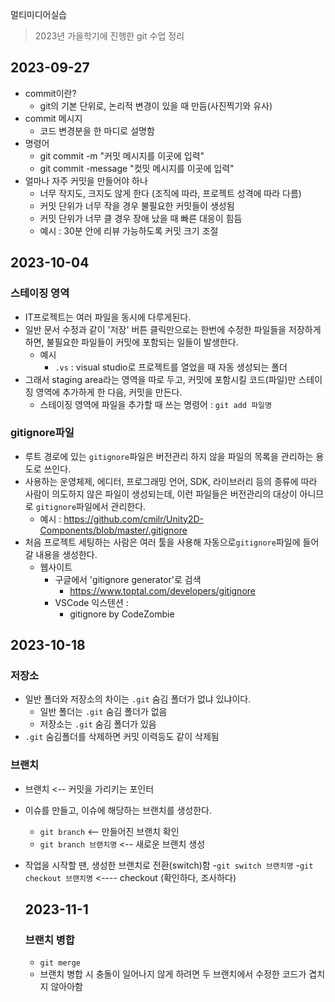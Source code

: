 멀티미디어실습

> 2023년 가을학기에 진행한 git 수업 정리

## 2023-09-27
- commit이란?
    - git의 기본 단위로, 논리적 변경이 있을 때 만듬(사진찍기와 유사)
- commit 메시지
    -  코드 변경분을 한 마디로 설명함
- 명령어
    - git commit -m "커밋 메시지를 이곳에 입력"
    - git commit -message "컷밋 메시지를 이곳에 입력"
- 얼마나 자주 커밋을 만들어야 하나
    - 너무 작지도, 크지도 않게 한다 (조직에 따라, 프로젝트 성격에 따라 다름)
    - 커밋 단위가 너무 작을 경우 불필요한 커밋들이 생성됨
    - 커밋 단위가 너무 클 경우 장애 났을 때 빠른 대응이 힘듬
    - 예시 : 30분 안에 리뷰 가능하도록 커밋 크기 조절


## 2023-10-04
### 스테이징 영역
- IT프로젝트는 여러 파일을 동시에 다루게된다.
- 일반 문서 수정과 같이 '저장' 버튼 클릭만으로는 한번에 수정한 파일들을 저장하게 하면, 불필요한 파일들이 커밋에 포함되는 일들이 발생한다.
    - 예시
        - `.vs` : visual studio로 프로젝트를 열었을 때 자동 생성되는 폴더
- 그래서 staging area라는 영역을 따로 두고, 커밋에 포함시킬 코드(파일)만 스테이징 영역에 추가하게 한 다음, 커밋을 만든다.
    - 스테이징 영역에 파일을 추가할 때 쓰는 명령어 : `git add 파일명`


### gitignore파일
- 루트 경로에 있는 `gitignore`파일은 버전관리 하지 않을 파일의 목록을 관리하는 용도로 쓰인다.
- 사용하는 운영체제, 에디터, 프로그래밍 언어, SDK, 라이브러리 등의 종류에 따라 사람이 의도하지 않은 파일이 생성되는데, 이런 파일들은 버전관리의 대상이 아니므로 `gitignore`파일에서 관리한다.
    - 예시 : https://github.com/cmilr/Unity2D-Components/blob/master/.gitignore
- 처음 프로젝트 세팅하는 사람은 여러 툴을 사용해 자동으로`gitignore`파일에 들어갈 내용을 생성한다.
    - 웹사이트
        - 구글에서 'gitignore generator'로 검색
            - https://www.toptal.com/developers/gitignore
        - VSCode 익스텐션 : 
            - gitignore by CodeZombie


## 2023-10-18
### 저장소
- 일반 폴더와 저장소의 차이는 `.git` 숨김 폴더가 없냐 있냐이다.
    - 일반 폴더는 `.git` 숨김 폴더가 없음
    - 저장소는 `.git` 숨김 폴더가 있음
- `.git` 숨김폴더를 삭제하면 커밋 이력등도 같이 삭제됨

### 브랜치
- 브랜치 <-- 커밋을 가리키는 포인터
- 이슈를 만들고, 이슈에 해당하는 브랜치를 생성한다.
    - `git branch` <-- 만들어진 브랜치 확인
    - `git branch 브랜치명` <-- 새로운 브랜치 생성
- 작업을 시작할 땐, 생성한 브랜치로 전환(switch)함
    -`git switch 브랜치명`
    -`git checkout 브랜치명` <---- checkout (확인하다, 조사하다)


    ## 2023-11-1
    ### 브랜치 병합
    - `git merge`
    - 브랜치 병합 시 충돌이 일어나지 않게 하려면 두 브랜치에서 수정한 코드가 겹치지 않아아함